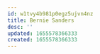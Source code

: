 ```yaml
---
id: w1tvy4b981p0egz5ujvn4nz
title: Bernie Sanders
desc: ''
updated: 1655578366333
created: 1655578366333
---
```


